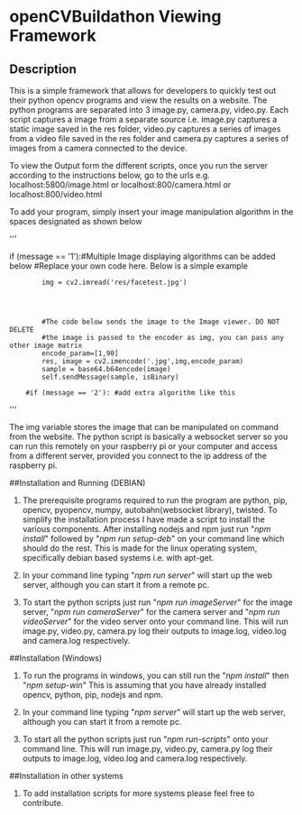 # openCVBuildathon Viewing Framework

## Description

This is a simple framework that allows for developers to quickly test out their python
opencv programs and view the results on a website. The python programs are separated into 3
image.py, camera.py, video.py. Each script captures a image from a separate source i.e. 
image.py captures a static image saved in the res folder, video.py captures a series of images
from a video file saved in the res folder and camera.py captures a series of images from a 
camera connected to the device. 

To view the Output form the different scripts, once you run the server according to the 
instructions below, go to the urls e.g. localhost:5800/image.html or localhost:800/camera.html
or localhost:800/video.html

To add your program, simply insert your image manipulation algorithm in the spaces designated 
as shown below

'''

if (message == '1'):#Multiple Image displaying algorithms can be added below
			#Replace your own code here. Below is a simple example
			
			
			img = cv2.imread('res/facetest.jpg')
			
			
			
			
			#The code below sends the image to the Image viewer. DO NOT DELETE
			#the image is passed to the encoder as img, you can pass any other image matrix
			encode_param=[1,90]
			res, image = cv2.imencode('.jpg',img,encode_param)
			sample = base64.b64encode(image)
			self.sendMessage(sample, isBinary)
			
		#if (message == '2'): #add extra algorithm like this
'''

The img variable stores the image that can be manipulated on command from the website.
The python script is basically a websocket server so you can run this remotely on your raspberry pi
or your computer and access from a different server, provided you connect to the ip address of the 
raspberry pi.


 

##Installation and Running (DEBIAN)

1. The prerequisite programs required to run the program are python, pip, opencv, pyopencv, numpy, autobahn(websocket library),
twisted. To simplify the installation process I have made a script to install the various components. After installing
nodejs and npm just run "<i>npm install</i>" followed by "<i>npm run setup-deb</i>" on your command line which should do the rest. This is 
made for the linux operating system, specifically debian based systems
i.e. with apt-get.

2. In your command line typing "<i>npm run server</i>" will start up the web server, although you can start it from a remote pc. 

3. To start the python scripts just run "<i>npm run imageServer</i>" for the image server, "<i>npm run cameraServer</i>" for the camera server and "<i>npm run videoServer</i>" for the video server onto your command line. This will run image.py, video.py, camera.py log
their outputs to image.log, video.log and camera.log respectively. 

##Installation (Windows)

1. To run the programs in windows, you can still run the "<i>npm install</i>" then "<i>npm setup-win</i>" This is assuming that you have already installed
opencv, python, pip, nodejs and npm.

2. In your command line typing "<i>npm server</i>" will start up the web server, although you can start it from a remote pc. 

3. To start all the python scripts just run "<i>npm run-scripts</i>" onto your command line. This will run image.py, video.py, camera.py log
their outputs to image.log, video.log and camera.log respectively. 

##Installation in other systems

1. To add installation scripts for more systems please feel free to contribute.

